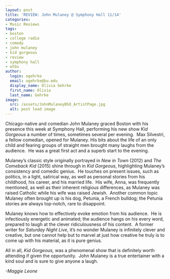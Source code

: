 ```yaml
---
layout: post
title: 'REVIEW: John Mulaney @ Symphony Hall 11/14'
categories:
- Music Reviews
tags:
- boston
- college radio
- comedy
- john mulaney
- kid gorgeous
- review
- symphony hall
- wtbu
author:
  login: ogehrke
  email: ogehrke@bu.edu
  display_name: Olivia Gehrke
  first_name: Olivia
  last_name: Gehrke
image:
  src: /assets/JohnMulaneyBSO_ArtistPage.jpg
  alt: post lead image
---
```


Chicago-native and comedian John Mulaney graced Boston with his presence this week at Symphony Hall, performing his new show _Kid Gorgeous_ a number of times, sometimes several per evening.  Max Silvestri, a fellow comedian, opened for Mulaney. His bits about the life of an only child and fearing groups of straight men brought many laughs from the audience.  He was a great first act and a superb start to the evening.

Mulaney’s classic style originally portrayed in _New in Town_ (2012) and _The Comeback Kid_ (2015) shine through in _Kid Gorgeous_, highlighting Mulaney’s consistency and comedic genius.  He touches on present issues, such as politics, in a light, satirical way, as well as personal stories from his childhood, his career, and his married life.  His wife, Anna, was frequently mentioned, as well as their inherent religious differences, as Mulaney was raised Catholic while his wife was raised Jewish.  Another common topic Mulaney often brought up is his dog, Petunia, a French bulldog; the Petunia stories are always top-notch, rare to disappoint.

Mulaney knows how to effectively evoke emotion from his audience.  He is infectiously energetic and animated; the audience hangs on his every word, prepared to laugh at the clever ridiculousness of his content.  A former writer for _Saturday Night Live_, it’s no wonder Mulaney is infinitely clever and creative, but one cannot help but to marvel at just how creative he truly is to come up with his material, as it is pure genius.

All in all, _Kid Gorgeous,_ was a phenomenal show that is definitely worth attending if given the opportunity.  John Mulaney is a true entertainer with a kind soul and is sure to give anyone a laugh.

_\-Maggie Leone_